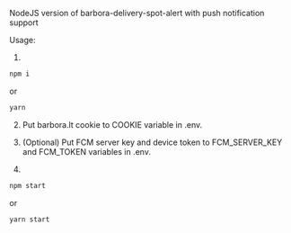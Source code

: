 NodeJS version of barbora-delivery-spot-alert with push notification support

Usage:

1.
```bash
npm i
```
or
```bash
yarn
```

2. Put barbora.lt cookie to COOKIE variable in .env.

3. (Optional) Put FCM server key and device token to FCM_SERVER_KEY and FCM_TOKEN variables in .env.

4.
```bash
npm start
```
or
```bash
yarn start
```
